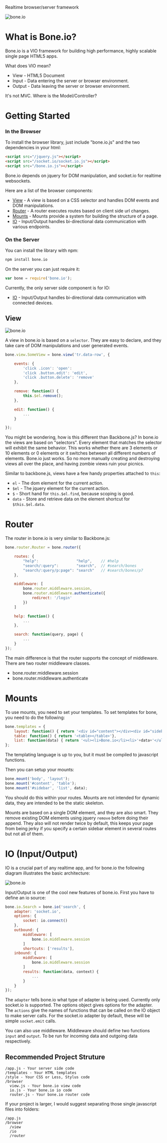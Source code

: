 
Realtime browser/server framework

![bone.io](http://cdn.techpines.io/bone-io-github.png)

# What is Bone.io?

Bone.io is a VIO framework for building high performance, highly scalable single page HTML5 apps.

What does VIO mean?

* View   - HTML5 Document 
* Input  - Data entering the server or browser environment.
* Output - Data leaving the server or browser environment.

It's not MVC. Where is the Model/Controller? 

# Getting Started



### In the Browser

To install the browser library, just include "bone.io.js" and the two dependencies in your html:

```html
<script src="/jquery.js"></script>
<script src="/socket.io/socket.io.js"></script>
<script src="/bone.io.js"></script>
```

Bone.io depends on jquery for DOM manipulation, and socket.io for realtime websockets.

Here are a list of the browser components:

* [View](http://bone.io) - A view is based on a CSS selector and handles DOM events and DOM manipulations.
* [Router](http://bone.io) - A router executes routes based on client side url changes.
* [Mounts](http://bone.io) - Mounts provide a system for building the structure of a page.
* [IO](http://bone.io) - Input/Output handles bi-directional data communication with various endpoints.

### On the Server

You can install the library with npm:

```bash
npm install bone.io
```

On the server you can just require it:

```js
var bone = require('bone.io');
```

Currently, the only server side component is for IO:

* [IO](http://bone.io) - Input/Output handles bi-directional data communication with connected devices.

## View

![bone.io](http://cdn.techpines.io/bone.io-view-architecture.png)

A view in bone.io is based on a `selector`.  They are easy to declare, and they take care of DOM manipulations and user generated events.

```js
bone.view.SomeView = bone.view('tr.data-row', {

    events: {
        'click .icon': 'open': 
        'click .button.edit': 'edit',
        'click .button.delete': 'remove'
    },

    remove: function() {
        this.$el.remove();
    },

    edit: function() {
        ...
    }

});
```

You might be wondering, how is this different than Backbone.js?  In bone.io the views are based on "selectors".  Every element that matches the selector will exhibit the same behavior.  This works whether there are 3 elements or 10 elements or 0 elements or it switches between all different numbers of elements.  Bone.io just works.  So no more manually creating and destroying views all over the place, and having zombie views ruin your picnics.

Similar to backbone.js, views have a few handy properties attached to `this`:

* `el` - The dom element for the current action.
* `$el` - The jquery element for the current action.
* `$` - Short hand for `this.$el.find`, because scoping is good.
* `data` - Store and retrieve data on the element shortcut for `$this.$el.data`.

# Router

The router in bone.io is very similar to Backbone.js:

```js
bone.router.Router = bone.router({

    routes: {
        "help":                 "help",    // #help
        "search/:query":        "search",  // #search/bones
        "search/:query/p:page": "search"   // #search/bones/p7
    },

    middleware: [
        bone.router.middleware.session,
        bone.router.middleware.authenticate({
            redirect: '/login'
        })
    ]

    help: function() {
        ...
    },

    search: function(query, page) {
        ...
    }
});
```

The main difference is that the router supports the concept of middleware.  There are two router middleware classes.

* bone.router.middleware.session
* bone.router.middleware.authenticate

# Mounts

To use mounts, you need to set your templates.  To set templates for bone, you need to do the following:

```js
bone.templates = {
    layout: function() { return '<div id="content"></div><div id="sidebar"></div>'},
    table: function() { return '<table></table>'},
    list: function(data) { return '<ul><li>Bone.io</li><li>'+data+'</ul>'}
};
```

The templating language is up to you, but it must be compiled to javascript functions.

Then you can setup your mounts:

```js
bone.mount('body', 'layout');
bone.mount('#content', 'table');
bone.mount('#sidebar', 'list', data);
```

You should do this within your routes.  Mounts are not intended for dynamic data, they are intended to be the static skeleton.

Mounts are based on a single DOM element, and they are also smart.  They remove existing DOM elements using jquery `remove` before doing their append.  They also will not render twice by default, this keeps your page from being jerky if you specify a certain sidebar element in several routes but not all of them.

# IO (Input/Output)

IO is a crucial part of any realtime app, and for bone.io the following diagram illustrates the basic architecture:

![bone.io](http://cdn.techpines.io/bone.io-io-architecture-github.png)

Input/Output is one of the cool new features of bone.io.  First you have to define an io source:

```js
bone.io.Search = bone.io('search', {
    adapter: 'socket.io',
    options: {
        socket: io.connect()
    },
    outbound: {
        middleware: [
            bone.io.middleware.session
        ]
        shortcuts: ['results'],
    inbound: {
        middleware: [
            bone.io.middleware.session
        ]
        results: function(data, context) {
            ...
        }
    }
});
```

The `adapter` tells bone.io what type of adapter is being used.  Currently only socket.io is supported.  The options object gives options for the adapter.  The `actions` give the names of functions that can be called on the IO object to make server calls.  For the socket.io adapter by default, these will be simple `socket.emit` calls.

You can also use middleware.  Middleware should define two functions `input` and `output`.  To be run for incoming data and outgoing data respectively.


## Recommended Project Struture

```
/app.js - Your server side code
/templates - Your HTML templates
/style - Your CSS or Less, Stylus code
/browser
  view.js - Your bone.io view code
  io.js - Your bone.io io code
  router.js - Your bone.io router code
```

If your project is larger, I would suggest separating those single javascript files into folders:

```
/app.js
/browser
  /view
  /io
  /router
```
